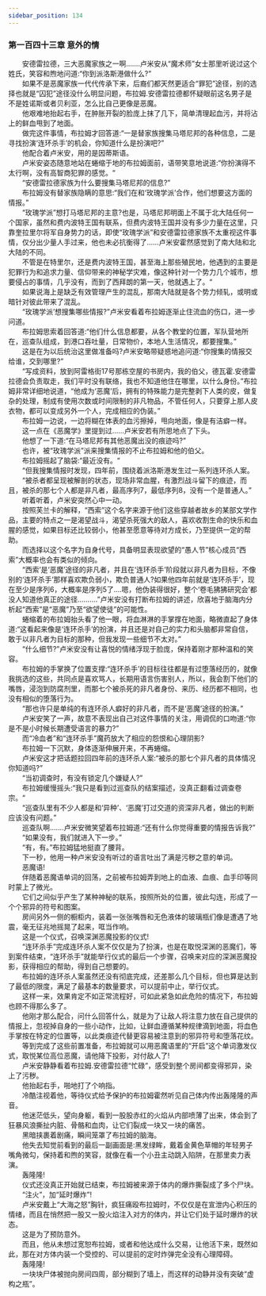 ```yaml
---
sidebar_position: 134
---
```

### 第一百四十三章 意外的情  


　　安德雷拉德，三大恶魔家族之一啊…….卢米安从“魔术师”女士那里听说过这个姓氏，笑容和煦地问道:“你到派洛斯港做什么?”  
　　如果不是恶魔家族一代代传承下来，后裔们都天然更适合“罪犯”途径，别的选择也就是“囚犯”途径没什么明显问题，布拉姆.安德雷拉德都怀疑眼前这名男子是不是姓诺斯或者贝利亚，怎么比自己更像是恶魔。  
　　他艰难地抬起右手，在肿胀开裂的脸庞上抹了几下，简单清理起血污，并将沾上的鲜血甩到了地面。  
　　做完这件事情，布拉姆才回答道:“一是替家族搜集马塔尼邦的各种信息，二是寻找扮演‘连环杀手’的机会，你知道什么是扮演吧?”  
　　他配合着卢米安，用的是因蒂斯语。  
　　卢米安姿态随意地站在蜷缩于地的布拉姆面前，语带笑意地说道:“你扮演得不太行啊，没有高智商犯罪的感觉。“  
　　“安德雷拉德家族为什么要搜集马塔尼邦的信息?”  
　　布拉姆没有替家族隐瞒的意思:“我们在和‘玫瑰学派’合作，他们想要这方面的情报。”  
　　“玫瑰学派”想打马塔尼邦的主意?也是，马塔尼邦明面上不属于北大陆任何一个国家，虽然和费内波特王国有联系，但费内波特王国并没有多少力量在这里，只靠奎拉里尔将军自身势力的话，即使“玫瑰学派”和安德雷拉德家族不太重视这件事情，仅分出少量人手过来，他也未必抗衡得了……卢米安霍然感觉到了南大陆和北大陆的不同。  
　　不管是在特里尔，还是费内波特王国，甚至海上那些殖民地，他遇到的主要是犯罪行为和追求力量、信仰带来的神秘学灾难，像这种针对一个势力几个城市，想要侵占的事情，几乎没有，而到了西拜朗的第一天，他就遇上了。“  
　　如果说海上是缺乏有效管理产生的混乱，那南大陆就是各个势力倾轧，或明或暗针对彼此带来了混乱。  
　　“玫瑰学派’想搜集哪些情报?”卢米安看着布拉姆逐渐止住流血的伤口，进一步问道。  
　　布拉姆思索着回答道:“他们什么信息都要，从各个教堂的位置，军队营地所在，巡查队组成，到港口吞吐量，日常物价，本地人生活情况，都要搜集。”  
　　这是在为以后统治这里做准备吗?卢米安略带疑惑地追问道:“你搜集的情报交给谁，交到哪里?”  
　　“写成资料，放到阿雷格街17号那栋空屋的书房内，我的伯父，德瓦霍.安德雷拉德会负责取走，我们平时没有联络，我也不知道他住在哪里，以什么身份。”布拉姆非常详细地说道，“他成为‘恶魔’后，拥有的特殊能力是完整剥下人类的皮，做复杂的处理，制成有使用次数或时间限制的非凡物品，不管任何人，只要穿上那人皮衣物，都可以变成另外一个人，完成相应的伪装。”  
　　布拉姆一边说，一边将糊在体表的血污擦掉，甩向地面，像是有洁癖一样。  
　　这一点在《恶魔学》里提到过……卢米安若有所思地点了下头。  
　　他想了一下道:“在马塔尼邦有其他恶魔出没的痕迹吗?”  
　　也许，被“玫瑰学派”派来搜集情报的不止布拉姆和他的伯父。  
　　布拉姆摇起了脑袋:“最近没有。“  
　　“但我搜集情报时发现，四年前，围绕着派洛斯港发生过一系列连环杀人案。  
　　“被杀者都呈现被解剖的状态，现场非常血腥，有激烈战斗留下的痕迹，而且，被杀的那七个人都是非凡者，最高序列7，最低序列8，没有一个是普通人。”  
　　听着听着，卢米安突然心中一动。  
　　按照芙兰卡的解释，“西索”这个名字来源于他们这些穿越者故乡的某部文学作品，主要的特点之一是渴望战斗，渴望杀死强大的敌人，喜欢收割生命的快乐和血腥的感觉，如果目标还比较弱小，他甚至愿意等待对方成长，乃至提供一定的帮助。  
　　而选择以这个名字为自身代号，具备明显表现欲望的“愚人节”核心成员“西索”大概率也会有类似的倾向。  
　　“西索’是‘恶魔’途径的非凡者，并且在‘连环杀手’阶段就以非凡者为目标，不像别的‘连环杀手’那样喜欢欺负弱小，欺负普通人?如果他四年前就是‘连环杀手’，现在至少是序列6，大概率是序列5了.…嗯，他伪装得很好，整个‘卷毛狒狒研究会’都没人知道他真正的途径……….”卢米安没有打断布拉姆的讲述，欣喜地于脑海内分析起“西索”是“恶魔”乃至“欲望使徒”的可能性。  
　　蜷缩着的布拉姆抬头看了他一眼，将血淋淋的手掌撑在地面，略微直起了身体道:“这看起来像是‘连环杀手’的扮演，并且还是对自己的实力和头脑都非常自信，敢于以非凡者为目标的那种，但我发现一些细节不太对。”  
　　“什么细节?”卢米安没有让喜悦的情绪浮现于脸庞，保持着刚才那种温和的笑容。  
　　布拉姆的手掌换了位置支撑:“连环杀手’的目标往往都是有过堕落经历的，就像我挑选的这些，共同点是喜欢骂人，长期用语言伤害别人，所以，我会割下他们的嘴唇，浸泡到防腐剂里，而那七个被杀死的非凡者身份、来历、经历都不相同，也没有相似的堕落行为。  
　　“那也许只是单纯的有连环杀人癖好的非凡者，而不是‘恶魔’途径的扮演。”  
　　卢米安笑了一声，故意不表现出自己对这件事情的关注，用调侃的口吻道:“你是不是小时候长期遭受语言的暴力?”  
　　而“冷血者”和“连环杀手”魔药放大了相应的怨恨和心理阴影?  
　　布拉姆一下沉默，身体逐渐伸展开来，不再蜷缩。  
　　卢米安这才把话题拉回四年前的连环杀人案:“被杀的那七个非凡者的具体情况你知道吗?”  
　　“当初调查时，有没有锁定几个嫌疑人?”  
　　布拉姆缓慢摇头:“我只是看到过巡查队的结案描述，没真正翻看过调查卷宗。“  
　　“巡查队里有不少人都是和‘异种’、‘恶魔’打过交道的资深非凡者，做出的判断应该没有问题。”  
　　巡查队啊…….卢米安微笑望着布拉姆道:“还有什么你觉得重要的情报告诉我?”  
　　“如果没有，我们就进入下一步。”  
　　“有，有。”布拉姆猛地挺直了腰背。  
　　下一秒，他用一种卢米安没有听过的语言吐出了满是污秽之意的单词。  
　　恶魔语!  
　　伴随着恶魔语单词的回荡，之前被布拉姆弄到地上的血液、血痕、血手印等同时蒙上了微光。  
　　它们之间似乎产生了某种神秘的联系，按照所处的位置，彼此勾连，形成了一个个邪异的符号和图案。  
　　房间另外一侧的橱柜内，装着一张张嘴唇和无色液体的玻璃瓶们像是遭遇了地震，毫无征兆地摇晃了起来，哐当作响。  
　　这是一个仪式，召唤深渊恶魔投影的仪式!  
　　“连环杀手”完成连环杀人案不仅仅是为了扮演，也是在取悦深渊的恶魔们，等到案件结束，“连环杀手”就能举行仪式的最后一个步骤，召唤来对应的深渊恶魔投影，获得相应的帮助，得到自己想要的。  
　　布拉姆的连环杀人案虽然还没有彻底完成，还差那么几个目标，但也算是达到了最低的限度，满足了最基本的数量要求，可以提前中止，举行仪式。  
　　这样一来，效果肯定不如正常流程好，可如此紧急如此危险的情况下，布拉姆也顾不得那么多了。  
　　他刚才那么配合，问什么回答什么，就是为了让敌人将注意力放在自己提供的情报上，忽视掉自身的一些小动作，比如，让鲜血遵循某种规律滴到地面，将血色手掌按在特定的位置等，以此类痕迹代替更容易被注意到的邪异符号和堕落花纹。  
　　等到完成了这些前置准备，布拉姆就可以用恶魔语里的“开启”这个单词激发仪式，取悦某位高位恶魔，请他降下投影，对付敌人了!  
　　卢米安静静看着布拉姆.安德雷拉德“忙碌”，感受到整个房间都变得邪异，染上了污秽。  
　　他抬起右手，啪地打了个响指。  
　　冷酷注视着他，等待仪式给予保护的布拉姆霍然听见自己体内传出轰隆隆的声音。  
　　他迷茫低头，望向身躯，看到一股股赤红的火焰从内部喷薄了出来，体会到了狂暴风浪撕扯内脏、骨骼和血肉，让它们裂成一块又一块的痛苦。  
　　黑暗挟裹着剧痛，瞬间笼罩了布拉姆的脑海。  
　　他失去知觉前看到的最后一副画面是:黑发绿眸，戴着金黄色草帽的年轻男子嘴角微勾，保持着和煦的笑容，就像在看一个小丑主动跳入陷阱，在那里卖力表演。  
　　轰隆隆!  
　　仪式还没真正开始就已结束，布拉姆被来源于体内的爆炸撕裂成了多个尸块。  
　　“注火”，加“延时爆炸”!  
　　卢米安戴上“大海之怒”胸针，疯狂痛殴布拉姆时，不仅仅是在宣泄内心积压的情绪，而且在悄然把一股又一股火焰注入对方的体内，并让它们处于延时爆炸的状态。  
　　这是为了预防意外。  
　　而且，他从未想过宽恕布拉姆，或者和他达成什么交易，让他活下来，既然如此，那在对方体内装一个受控的、可以提前的定时炸弹完全没有心理障碍。  
　　轰隆隆!  
　　一块块尸体被抛向房间四周，部分糊到了墙上，而这样的动静并没有突破“虚构之瓶”。  
